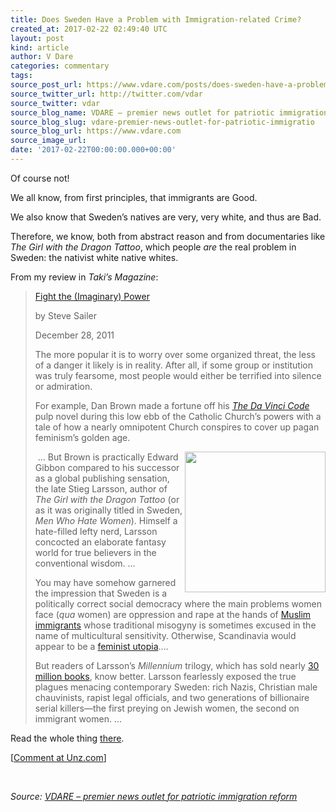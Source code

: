 ```yaml
---
title: Does Sweden Have a Problem with Immigration-related Crime?
created_at: 2017-02-22 02:49:40 UTC
layout: post
kind: article
author: V Dare
categories: commentary
tags: 
source_post_url: https://www.vdare.com/posts/does-sweden-have-a-problem-with-immigration-related-crime
source_twitter_url: http://twitter.com/vdar
source_twitter: vdar
source_blog_name: VDARE – premier news outlet for patriotic immigration reform
source_blog_slug: vdare-premier-news-outlet-for-patriotic-immigratio
source_blog_url: https://www.vdare.com
source_image_url: 
date: '2017-02-22T00:00:00.000+00:00'
---
```

<div class="pf-content"><p>Of course not!</p>
<p>We all know, from first principles, that immigrants are Good.</p>
<p>We also know that Sweden’s natives are very, very white, and thus are Bad.</p>
<p>Therefore, we know, both from abstract reason and from documentaries like <em>The Girl with the Dragon Tattoo</em>, which people <em>are</em> the real problem in Sweden: the nativist white native whites.</p>
<p>From my review in <em>Taki’s Magazine</em>:</p>
<blockquote><p><a href="http://takimag.com/article/fight_the_imaginary_power/print#ixzz4ZNCFhoaF">Fight the (Imaginary) Power</a></p>
<p>by Steve Sailer</p>
<p>December 28, 2011</p>
<p>The more popular it is to worry over some organized threat, the less of a danger it likely is in reality. After all, if some group or institution was truly fearsome, most people would either be terrified into silence or admiration.</p>
<p>For example, Dan Brown made a fortune off his <em><a href="http://www.isteve.com/Film_The_Da_Vinci_Code.htm">The Da Vinci Code</a></em> pulp novel during this low ebb of the Catholic Church’s powers with a tale of how a nearly omnipotent Church conspires to cover up pagan feminism’s golden age.</p>
<p><img class="alignnone size-full" title="" src="https://images-na.ssl-images-amazon.com/images/I/51d3vkCK7WL._SX277_BO1,204,203,200_.jpg" width="225" align="right" /> … But Brown is practically Edward Gibbon compared to his successor as a global publishing sensation, the late Stieg Larsson, author of <em>The Girl with the Dragon Tattoo</em> (or as it was originally titled in Sweden, <em>Men Who Hate Women</em>). Himself a hate-filled lefty nerd, Larsson concocted an elaborate fantasy world for true believers in the conventional wisdom. …</p><!-- TAG START { player: "7518-804336-VDare - Outstream - Rev", owner: "ONE Video by AOL", for: "ONE Video by AOL" - BEINJS } --><div id="57966237cc52c74a5e1363c4" class="vdb_player vdb_57966237cc52c74a5e1363c456bcd17ce4b018167fea5539">    <script type="text/javascript" src="//delivery.vidible.tv/jsonp/pid=57966237cc52c74a5e1363c4/56bcd17ce4b018167fea5539_bein.js"></script></div><!-- TAG END { date: 07/25/16 } -->
<p>You may have somehow garnered the impression that Sweden is a politically correct social democracy where the main problems women face (<em>qua</em> women) are oppression and rape at the hands of <a href="http://www.thelocal.se/article.php?ID=2683&amp;date=20051214">Muslim immigrants</a> whose traditional misogyny is sometimes excused in the name of multicultural sensitivity. Otherwise, Scandinavia would appear to be a <a href="http://www.bbc.co.uk/news/world-europe-11525804">feminist utopia</a>.…</p>
<p>But readers of Larsson’s <em>Millennium</em> trilogy, which has sold nearly <a href="http://redirect.viglink.com/?format=go&amp;jsonp=vglnk_148773141387613&amp;key=034153a8f6f990b64f375d12e1cc4572&amp;libId=izgct0w101000nv1000DL1ximazuyalpru&amp;loc=http%3A%2F%2Ftakimag.com%2Farticle%2Ffight_the_imaginary_power%2Fprint%23ixzz4ZNCFhoaF&amp;v=1&amp;out=http%3A%2F%2Fwww.nytimes.com%2F2010%2F05%2F23%2Fmagazine%2F23Larsson-t.html%3Fref%3Dgeneral%26src%3Dme%26pagewanted%3Dall&amp;title=Fight%20the%20(Imaginary)%20Power%20-%20Taki%27s%20Magazine&amp;txt=30%20million">30 million books</a>, know better. Larsson fearlessly exposed the true plagues menacing contemporary Sweden: rich Nazis, Christian male chauvinists, rapist legal officials, and two generations of billionaire serial killers—the first preying on Jewish women, the second on immigrant women. …</p></blockquote>
<p>Read the whole thing <a href="http://takimag.com/article/fight_the_imaginary_power/print#ixzz4ZNCFhoaF">there</a>.</p>
<p>[<a href="http://www.unz.com/isteve/does-sweden-have-a-problem-with-immigration-related-crime/">Comment at Unz.com</a>]</p>
<p>&nbsp;</p>
</div><div class="">
    <i>Source: <a href="https://www.vdare.com">VDARE – premier news outlet for patriotic immigration reform</a></i>
</div>
